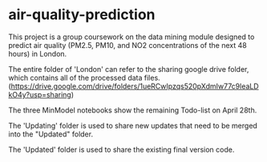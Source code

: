 # air-quality-prediction

This project is a group coursework on the data mining module designed to predict air quality (PM2.5, PM10, and NO2 concentrations of the next 48 hours) in London.

The entire folder of 'London' can refer to the sharing google drive folder, which contains all of the processed data files. (https://drive.google.com/drive/folders/1ueRCwIpzqs520pXdmIw77c9leaLDkO4y?usp=sharing)

The three MinModel notebooks show the remaining Todo-list on April 28th.

The 'Updating' folder is used to share new updates that need to be merged into the "Updated" folder.

The 'Updated' folder is used to share the existing final version code.
